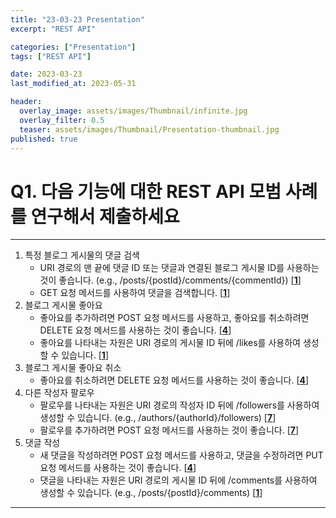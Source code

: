 ```yaml
---
title: "23-03-23 Presentation"
excerpt: "REST API"

categories: ["Presentation"]
tags: ["REST API"]

date: 2023-03-23
last_modified_at: 2023-05-31

header:
  overlay_image: assets/images/Thumbnail/infinite.jpg
  overlay_filter: 0.5 
  teaser: assets/images/Thumbnail/Presentation-thumbnail.jpg
published: true
---
```


# Q1. 다음 기능에 대한 REST API 모범 사례를 연구해서 제출하세요
---

1. 특정 블로그 게시물의 댓글 검색
   - URI 경로의 맨 끝에 댓글 ID 또는 댓글과 연결된 블로그 게시물 ID를 사용하는 것이 좋습니다. (e.g., /posts/{postId}/comments/{commentId}) [**[1](https://stackoverflow.blog/2020/03/02/best-practices-for-rest-api-design/)**]
   - GET 요청 메서드를 사용하여 댓글을 검색합니다. [**[1](https://stackoverflow.blog/2020/03/02/best-practices-for-rest-api-design/)**]
2. 블로그 게시물 좋아요
   - 좋아요를 추가하려면 POST 요청 메서드를 사용하고, 좋아요를 취소하려면 DELETE 요청 메서드를 사용하는 것이 좋습니다. [**[4](https://www.freecodecamp.org/news/rest-api-best-practices-rest-endpoint-design-examples/)**]
   - 좋아요를 나타내는 자원은 URI 경로의 게시물 ID 뒤에 /likes를 사용하여 생성할 수 있습니다. [**[1](https://stackoverflow.blog/2020/03/02/best-practices-for-rest-api-design/)**]
3. 블로그 게시물 좋아요 취소
   - 좋아요를 취소하려면 DELETE 요청 메서드를 사용하는 것이 좋습니다. [**[4](https://www.freecodecamp.org/news/rest-api-best-practices-rest-endpoint-design-examples/)**]
4. 다른 작성자 팔로우
   - 팔로우를 나타내는 자원은 URI 경로의 작성자 ID 뒤에 /followers를 사용하여 생성할 수 있습니다. (e.g., /authors/{authorId}/followers) [**[7](https://www.bacancytechnology.com/blog/rest-api-best-practices)**]
   - 팔로우를 추가하려면 POST 요청 메서드를 사용하는 것이 좋습니다. [**[7](https://www.bacancytechnology.com/blog/rest-api-best-practices)**]
5. 댓글 작성
   - 새 댓글을 작성하려면 POST 요청 메서드를 사용하고, 댓글을 수정하려면 PUT 요청 메서드를 사용하는 것이 좋습니다. [**[4](https://www.freecodecamp.org/news/rest-api-best-practices-rest-endpoint-design-examples/)**]
   - 댓글을 나타내는 자원은 URI 경로의 게시물 ID 뒤에 /comments를 사용하여 생성할 수 있습니다. (e.g., /posts/{postId}/comments) [**[1](https://stackoverflow.blog/2020/03/02/best-practices-for-rest-api-design/)**]



---
